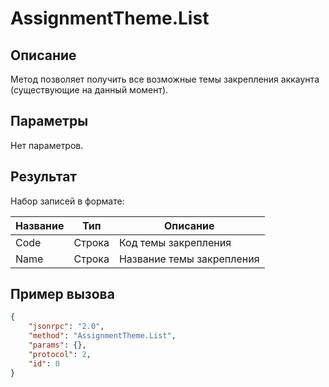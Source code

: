 # AssignmentTheme.List

## Описание

Метод позволяет получить все возможные темы закрепления аккаунта (существующие на данный момент).

## Параметры

Нет параметров.

## Результат

Набор записей в формате:

| Название | Тип    | Описание                  |
|----------|--------|---------------------------|
| Code     | Строка | Код темы закрепления      |
| Name     | Строка | Название темы закрепления |

## Пример вызова

```json
{
    "jsonrpc": "2.0",
    "method": "AssignmentTheme.List",
    "params": {},
    "protocol": 2,
    "id": 0
}